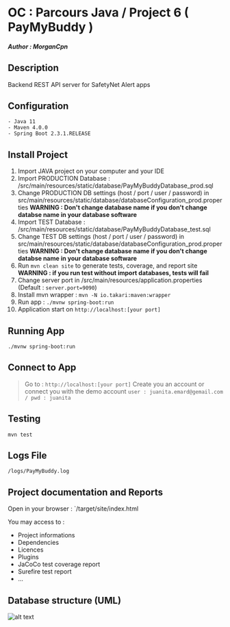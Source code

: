 # OC : Parcours Java / Project 6 ( PayMyBuddy )
##### Author : **_MorganCpn_**

## Description
Backend REST API server for SafetyNet Alert apps

## Configuration

	- Java 11
	- Maven 4.0.0
	- Spring Boot 2.3.1.RELEASE
	
## Install Project

1. Import JAVA project on your computer and your IDE
2. Import PRODUCTION Database : /src/main/resources/static/database/PayMyBuddyDatabase_prod.sql
3. Change PRODUCTION DB settings (host / port / user / password) in src/main/resources/static/database/databaseConfiguration_prod.properties
**WARNING : Don't change database name if you don't change databse name in your database software**
4. Import TEST Database : /src/main/resources/static/database/PayMyBuddyDatabase_test.sql
5. Change TEST DB settings (host / port / user / password) in src/main/resources/static/database/databaseConfiguration_prod.properties
**WARNING : Don't change database name if you don't change databse name in your database software**
6. Run `mvn clean site` to generate tests, coverage, and report site
**WARNING : if you run test without import databases, tests will fail**
7. Change server port in /src/main/resources/application.properties (Default : `server.port=9090`)
8. Install mvn wrapper : `mvn -N io.takari:maven:wrapper` 
9. Run app : `./mvnw spring-boot:run`
10. Application start on `http://localhost:[your port]`

## Running App

`./mvnw spring-boot:run`

## Connect to App

> Go to : `http://localhost:[your port]`
> Create you an account or connect you with the demo account `user : juanita.emard@gemail.com / pwd : juanita` 

## Testing

`mvn test`

## Logs File

`/logs/PayMyBuddy.log`

## Project documentation and Reports

Open in your browser : `/target/site/index.html

You may access to :
- Project informations
- Dependencies
- Licences
- Plugins 
- JaCoCo test coverage report
- Surefire  test report
- ...

## Database structure (UML)
![alt text](https://github.com/MrgnCpn/OC-Java-Project-6-PayMyBuddy/blob/master/Diagrams%20Database%20UML.jpg)

